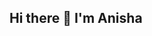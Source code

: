 ## Hi there 👋 I'm Anisha

<!--
**Anisha7861/Anisha7861** is a ✨ _special_ ✨ repository because its `README.md` (this file) appears on your GitHub profile.
 I have a background in data analytics and business intelligence, with strong expertise in SQL, Power BI, Tableau, and spreadsheet analysis. I enjoy solving complex problems and turning data into actionable insights. Always up for a challenge, I'm eager to work on outsourcing projects where I can apply my skills to make a positive impact.

Fun Facts:
I love exploring new data visualization techniques and tools.
Baking and cooking are my hobbies — I find them as fulfilling as data analysis!
I enjoy working out, from running to weightlifting, keeping a balanced lifestyle.
Tech Skills:
SQL
Power BI
Tableau
Spreadsheet Analysis
Data Visualization

